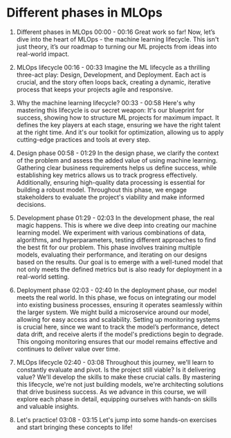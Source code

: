 # Different phases in MLOps

1. Different phases in MLOps
00:00 - 00:16
Great work so far! Now, let’s dive into the heart of MLOps - the machine learning lifecycle. This isn't just theory, it’s our roadmap to turning our ML projects from ideas into real-world impact.

2. MLOps lifecycle
00:16 - 00:33
Imagine the ML lifecycle as a thrilling three-act play: Design, Development, and Deployment. Each act is crucial, and the story often loops back, creating a dynamic, iterative process that keeps your projects agile and responsive.

3. Why the machine learning lifecycle?
00:33 - 00:58
Here's why mastering this lifecycle is our secret weapon: It's our blueprint for success, showing how to structure ML projects for maximum impact. It defines the key players at each stage, ensuring we have the right talent at the right time. And it's our toolkit for optimization, allowing us to apply cutting-edge practices and tools at every step.

4. Design phase
00:58 - 01:29
In the design phase, we clarify the context of the problem and assess the added value of using machine learning. Gathering clear business requirements helps us define success, while establishing key metrics allows us to track progress effectively. Additionally, ensuring high-quality data processing is essential for building a robust model. Throughout this phase, we engage stakeholders to evaluate the project's viability and make informed decisions.

5. Development phase
01:29 - 02:03
In the development phase, the real magic happens. This is where we dive deep into creating our machine learning model. We experiment with various combinations of data, algorithms, and hyperparameters, testing different approaches to find the best fit for our problem. This phase involves training multiple models, evaluating their performance, and iterating on our designs based on the results. Our goal is to emerge with a well-tuned model that not only meets the defined metrics but is also ready for deployment in a real-world setting.

6. Deployment phase
02:03 - 02:40
In the deployment phase, our model meets the real world. In this phase, we focus on integrating our model into existing business processes, ensuring it operates seamlessly within the larger system. We might build a microservice around our model, allowing for easy access and scalability. Setting up monitoring systems is crucial here, since we want to track the model’s performance, detect data drift, and receive alerts if the model's predictions begin to degrade. This ongoing monitoring ensures that our model remains effective and continues to deliver value over time.

7. MLOps lifecycle
02:40 - 03:08
Throughout this journey, we'll learn to constantly evaluate and pivot. Is the project still viable? Is it delivering value? We'll develop the skills to make these crucial calls. By mastering this lifecycle, we're not just building models, we're architecting solutions that drive business success. As we advance in this course, we will explore each phase in detail, equipping ourselves with hands-on skills and valuable insights.

8. Let's practice!
03:08 - 03:15
Let's jump into some hands-on exercises and start bringing these concepts to life!
